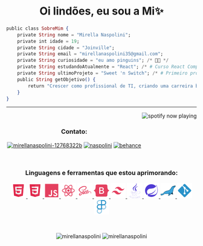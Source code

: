 <h1 align="center">Oi lindões, eu sou a Mi✨</h1>

```elixir
public class SobreMim {
	private String nome = "Mirella Naspolini";
	private int idade = 19;
	private String cidade = "Joinville";
	private String email = "mirellanaspolini35@gmail.com";
	private String curiosidade = "eu amo pinguins"; /* 🐧💕 */
	private String estudandoAtualmente = "React"; /* # Curso React Completo - Origamid */
	private String ultimoProjeto = "Sweet 'n Switch"; /* # Primeiro projeto em React */
	public String getObjetivo() {
		return "Crescer como profissional de TI, criando uma carreira bem sucedida";
	}
}
```

<hr>

<img align="right" height="115px" src="https://novatorem-ft2qr44uy-mirellanaspolini.vercel.app/api/spotify/?background_color=191622&border_color=ffffff" alt="spotify now playing"/>

<br> 

<h3 align="center"> Contato: </h3>  
<p align="center">  
<a href="https://linkedin.com/in/mirellanaspolini-12768322b" target="blank"><img align="center" src="https://img.shields.io/badge/LinkedIn-0077B5?style=for-the-badge&logo=linkedin&logoColor=white" alt="mirellanaspolini-12768322b"  /></a>  
<a href="https://instagram.com/naspolini" target="blank"><img align="center" src="https://img.shields.io/badge/Instagram-E4405F?style=for-the-badge&logo=instagram&logoColor=white" alt="naspolini"/></a>  
<a href="https://www.behance.net/mirellanaspoli?tracking_source=search_users|mirella%20naspolini" target="blank"><img align="center" src="https://img.shields.io/badge/Behance-0057ff?style=for-the-badge&logo=behance&logoColor=white" alt="behance"/></a>  
</p> 

<br>
  
<h3 align="center">Linguagens e ferramentas que estou aprimorando:</h3>  
<p align="center"> 
<a href="https://www.w3.org/html/" target="_blank" rel="noreferrer"> <img src="https://github.com/mirellanaspolini/tecnology-icons/blob/main/html.svg" alt="html5" width="40" height="40"/> </a> 
<a href="https://www.w3schools.com/css/" target="_blank" rel="noreferrer"> <img src="https://github.com/mirellanaspolini/tecnology-icons/blob/main/css-logo.svg" alt="css3" width="40" height="40"/> </a> 
<a href="https://developer.mozilla.org/en-US/docs/Web/JavaScript" target="_blank" rel="noreferrer"> <img src="https://github.com/mirellanaspolini/tecnology-icons/blob/main/javascript.svg" alt="javascript" width="40" height="40"/> </a>
<a href="https://pt-br.reactjs.org" target="_blank" rel="noreferrer"> <img src="https://github.com/mirellanaspolini/tecnology-icons/blob/main/react.svg" alt="react" width="40" height="40"/> </a> 
<a href="https://sass-lang.com" target="_blank" rel="noreferrer"> <img src="https://github.com/mirellanaspolini/tecnology-icons/blob/main/sass.svg" alt="sass" width="40" height="40"/> </a> 
<a href="https://getbootstrap.com" target="_blank" rel="noreferrer"> <img src="https://github.com/mirellanaspolini/tecnology-icons/blob/main/bootstrap.svg" alt="bootstrap" width="40" height="40"/> </a> 
<a href="https://tailwindcss.com/" target="_blank" rel="noreferrer"> <img src="https://github.com/mirellanaspolini/tecnology-icons/blob/main/tailwind.svg" alt="tailwind" width="40" height="40"/> </a> 
<a href="https://www.java.com" target="_blank" rel="noreferrer"> <img src="https://github.com/mirellanaspolini/tecnology-icons/blob/main/java.svg" alt="java" width="40" height="40"/> </a> 
<a href="https://spring.io" target="_blank" rel="noreferrer"> <img src="https://github.com/mirellanaspolini/tecnology-icons/blob/main/springboot.svg" alt="git" width="40" height="40"/> </a> 
<a href="https://mariadb.org/" target="_blank" rel="noreferrer"> <img src="https://github.com/mirellanaspolini/tecnology-icons/blob/main/mariadb.svg" alt="mariadb" width="40" height="40"/> </a> 
<a href="https://git-scm.com/" target="_blank" rel="noreferrer"> <img src="https://github.com/mirellanaspolini/tecnology-icons/blob/main/git.svg" alt="git" width="40" height="40"/> </a> 
<a href="https://www.figma.com/" target="_blank" rel="noreferrer"> <img src="https://github.com/mirellanaspolini/tecnology-icons/blob/main/figma.svg" alt="figma" width="40" height="40"/> </a> 

</p>

<br/>  

<p align="center"><img align="center" height="150px" src="https://github-readme-stats.vercel.app/api/top-langs?username=mirellanaspolini&show_icons=true&locale=en&layout=compact&theme=omni" alt="mirellanaspolini"/> <img align="center" height="150px" src="https://github-readme-stats.vercel.app/api?username=mirellanaspolini&theme=omni" alt="mirellanaspolini" /></p>
